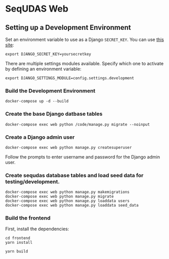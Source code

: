 # SeqUDAS Web

## Setting up a Development Environment

Set an environment variable to use as a Django `SECRET_KEY`. You can use [this site](https://www.miniwebtool.com/django-secret-key-generator/):

```
export DJANGO_SECRET_KEY=yoursecretkey
```

There are multiple settings modules available. Specify which one to activate by defining an environment variable:

```
export DJANGO_SETTINGS_MODULE=config.settings.development
```

### Build the Development Environment

```
docker-compose up -d --build
```

### Create the base Django datbase tables

```
docker-compose exec web python /code/manage.py migrate --noinput
```

### Create a Django admin user

```
docker-compose exec web python manage.py createsuperuser
```

Follow the prompts to enter username and password for the Django admin user.

### Create sequdas database tables and load seed data for testing/development.
```
docker-compose exec web python manage.py makemigrations
docker-compose exec web python manage.py migrate
docker-compose exec web python manage.py loaddata users
docker-compose exec web python manage.py loaddata seed_data
```

### Build the frontend

First, install the dependencies:

```
cd frontend
yarn install
```

```
yarn build
```
